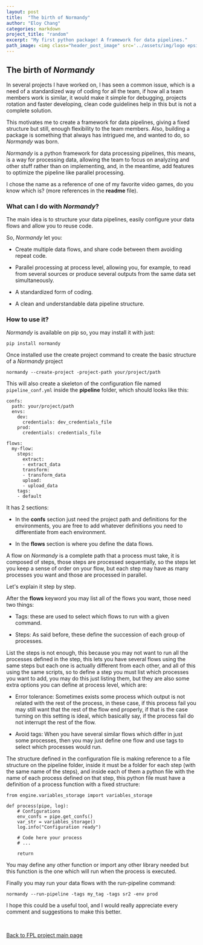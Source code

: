 ```yaml
---
layout: post
title:  "The birth of Normandy"
author: "Eloy Chang"
categories: markdown
project_title: "random"
excerpt: "My first python package! A framework for data pipelines."
path_image: <img class="header_post_image" src='../assets/img/logo epsilon resp.jpg' alt="" />
---
```


## The birth of _Normandy_

In several projects I have worked on, I has seen a common issue, which is a need of a  standardized way of coding for all the team, if how all a team members work is similar, it would make it simple for debugging, projects rotation and faster developing, clean code guidelines help in this but is not a complete solution.

This motivates me to create a framework for data pipelines, giving a fixed structure but still, enough flexibility to the team members. Also, building a package is something that always has intrigued me, and wanted to do, so _Normandy_ was born.

_Normandy_ is a python framework for data processing pipelines, this means, is a way for processing data, allowing the team to focus on analyzing and other stuff rather than on implementing, and, in the meantime, add features to optimize the pipeline like parallel processing.  

I chose the name as a reference of one of my favorite video games, do you know which is? (more references in the **readme** file).

### What can I do with _Normandy_?

The main idea is to structure your data pipelines, easily configure your data flows and allow you to reuse code.

So, _Normandy_ let you:

* Create multiple data flows, and share code between them avoiding repeat code.

* Parallel processing at process level, allowing you, for example, to read from several sources or produce several outputs from the same data set simultaneously.

* A standardized form of coding.

* A clean and understandable data pipeline structure.

### How to use it?

_Normandy_ is available on pip so, you may install it with just:

```
pip install normandy
```

Once installed use the create project command to create the basic structure of a _Normandy_ project

```
normandy --create-project -project-path your/project/path
```

This will also create a skeleton of the configuration file named `pipeline_conf.yml` inside the **pipeline** folder, which should looks like this:

```
confs:
  path: your/project/path
  envs:
    dev:
      credentials: dev_credentials_file
    prod:
      credentials: credentials_file

flows:
  my-flow:
    steps:
      extract:
      - extract_data
      transform:
      - transform_data
      upload:
      - upload_data
    tags:
    - default
```

It has 2 sections:

* In the **confs** section just need the project path and definitions for the environments, you are free to add whatever definitions you need to differentiate from each environment.

* In the **flows** section is where you define the data flows.

A flow on _Normandy_ is a complete path that a process must take, it is composed of steps, those steps are processed sequentially, so the steps let you keep a sense of order on your flow, but each step may have as many processes you want and those are processed in parallel.

Let's explain it step by step.

After the **flows** keyword you may list all of the flows you want, those need two things:

* Tags: these are used to select which flows to run with a given command.

* Steps: As said before, these define the succession of each group of processes.

List the steps is not enough, this because you may not want to run all the processes defined in the step, this lets you have several flows using the same steps but each one is actually different from each other, and all of this using the same scripts, so to define a step you must list which processes you want to add, you may do this just listing them, but they are also some extra options you can define at process level, which are:

* Error tolerance: Sometimes exists some process which output is not related with the rest of the process, in these case, if this process fail you may still want that the rest of the flow end properly, if that is the case turning on this setting is ideal, which basically say, if the process fail do not interrupt the rest of the flow.

* Avoid tags: When you have several similar flows which differ in just some processes, then you may just define one flow and use tags to select which processes would run.

The structure defined in the configuration file is making reference to a file structure on the pipeline folder, inside it must be a folder for each step (with the same name of the steps), and inside each of them a python file with the name of each process defined on that step, this python file must have a definition of a process function with a fixed structure:

```
from engine.variables_storage import variables_storage

def process(pipe, log):
    # Configurations
    env_confs = pipe.get_confs()
    var_str = variables_storage()
    log.info("Configuration ready")

    # Code here your process
    # ...

    return
```

You may define any other function or import any other library needed but this function is the one which will run when the process is executed.

Finally you may run your data flows with the run-pipeline command:

```
normandy --run-pipeline -tags my_tag -tags sr2 -env prod
```

I hope this could be a useful tool, and I would really appreciate every comment and suggestions to make this better.

<div class="row align-items-center no-gutters mb-4 mb-lg-5">
      <div class="featured-text text-center text-lg-left">
        <br>
        <p class="text-black-50 mb-0"><a href="{{ '../fpl.html#masthead' | replace: '..', site.url }}">Back to FPL project main page</a></p>
      </div>
</div>


<!-- Core theme CSS (includes Bootstrap)-->
<link href="{{ '../assets/css/fpl_masthead.css' | replace: '..', site.url }}" rel="stylesheet" />
